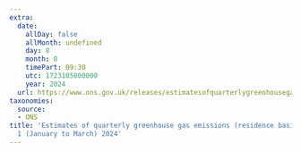 ```yaml
---
extra:
  date:
    allDay: false
    allMonth: undefined
    day: 8
    month: 8
    timePart: 09:30
    utc: 1723105800000
    year: 2024
  url: https://www.ons.gov.uk/releases/estimatesofquarterlygreenhousegasemissionsresidencebasisukquarter1januarytomarch2024
taxonomies:
  source:
  - ONS
title: 'Estimates of quarterly greenhouse gas emissions (residence basis), UK: Quarter
  1 (January to March) 2024'
---
```

